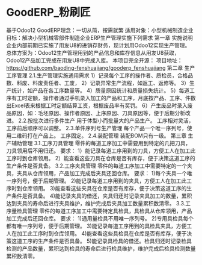 # GoodERP_粉刷匠
基于Odoo12
GoodERP理念：一切从简，按需就繁
适用对象：小型机械制造企业
目标：解决小型机械零部件制造企业ERP生产管理实施下列需求
第一章 实施说明
企业内部前期已实施了用友U8的进销存财务，现计划用Odoo12实现生产管理。
总体方案为：Odoo12生产管理用到的产品信息和库存信息从用友U8获取，Odoo12产品加工完成在用友U8中完成入库。
本项目完全开源：
项目地址：https://github.com/baoding-fenshuajiang/gooderp_fenshuajiang
第二章 生产工序管理
2.1.生产管理实施通用需求
1）记录每个工序的操作者、质检员，合格品数、料废、料废责任者、工废，
2）记录异常生产流程，如返工、返修等。
3）生产统计，如产品在各工序数量等。
4）质量原因统计和质量损失统计。
5）每道工序有工时定额，操作者通过手机录入加工的产品和工序，月底按产品、工序、件数出Excel表来根据工时定额结算工资，根据废品率有奖罚。
6）产生废品时录入废品原因，如：毛坯原因、操作者原因、上序原因、刀具原因等，便于后期分析改进。
2.2.按批次进行多件生产
用于体型小而批量大的产品生产。
工序相对灵活，工序前后顺序可以调整。
2.3.单件序列号生产管理
每个产品一个唯一序列号，使用二维码打在产品上。
工序固定。
2.4.装配管理
装配BOM只有一级。
第三章 生产辅助管理
3.1.工序刀具管理
零件的每道工序加工中需要用到特定的几把刀具，刀具领用后不用归还。
要求：
1）能记录每道工序用到的刀具，方便工人在加工此工序时到仓库领用。
2）能查看这些刀具在仓库是否有库存，便于决策这道工序的生产条件是否具备。
3.2.工序夹具管理
零件的每道工序加工中需要特定的一个夹具，夹具从仓库领用，产品加工完成后夹具还回仓库。
要求：
1)每个夹具一个唯一序列号，便于后期管理。
2)能记录每道工序用到的夹具，方便工人在加工此工序时到仓库领用。
3)能查看这些夹具在仓库是否有库存，便于决策这道工序的生产条件是否具备。
4)能记录夹具的借还，夹具归还时记录夹具加工的数量，累积达到夹具的寿命后进行夹具维护，维护完成后夹具加工数量累积数清零。
3.3.工序量检具管理
零件的每道工序加工中需要特定具检具，具检具从仓库领用，产品加工完成后还回仓库。
要求：
1)通用量检具不用唯一序列号。
2)专用具检具每个都有唯一序列号，便于后期管理。
3)能记录每道工序用到的具检具夹具，方便工人在加工此工序时到仓库领用。
4)能查看这些具检具在仓库是否有库存，便于决策这道工序的生产条件是否具备。
5)能记录具检具的借还。检具归还时记录检具检测的产品数量，累积达到检具的寿命后进行检具维护，维护完成后检具检测数量累积数清零。
